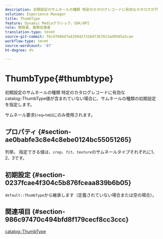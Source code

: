 ```yaml
---
description: 初期設定のサムネールの種類 特定のカタログレコードに有効なカタログのThumbType値が含まれていない場合に、サムネールの種類の初期設定を指定します。
solution: Experience Manager
title: ThumbType
feature: Dynamic Mediaクラシック，SDK/API
role: 開発者、業務従事者
translation-type: tm+mt
source-git-commit: f6c97606d7a4209427316d7367013ad9585a5cae
workflow-type: tm+mt
source-wordcount: '87'
ht-degree: 4%

---
```



# ThumbType{#thumbtype}

初期設定のサムネールの種類 特定のカタログレコードに有効なcatalog::ThumbType値が含まれていない場合に、サムネールの種類の初期設定を指定します。

サムネール要求(`req=tmb`)にのみ使用されます。

## プロパティ {#section-ae0babfe3c8e4c8ebe0124bc55051265}

列挙。 指定できる値は、*`crop`*、*`fit`*、*`texture`*&#x200B;のサムネールタイプそれぞれに1、2、3です。

## 初期設定 {#section-0237fcae4f304c5b876fceaa839b6b05}

`default::ThumbType`から継承します（定義されていない場合または空の場合）。

## 関連項目 {#section-986c97470c494bfd8f179cecf8cc3ccc}

[catalog::ThumbType](../../../../../is-api/image-catalog/image-serving-api-ref/c-image-catalog-reference/c-image-svg-data-reference/c-image-data-reference/r-thumbtype-cat.md#reference-41149ddffc8749cba2f8d9c8e2611e03)
